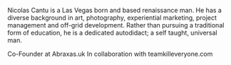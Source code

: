 Nicolas Cantu is a Las Vegas born and based renaissance man.
He has a diverse background in art, photography, experiential marketing, project management and off-grid development.
Rather than pursuing a traditional form of education, he is a dedicated autodidact; a self taught, universal man.

Co-Founder at Abraxas.uk
In collaboration with teamkilleveryone.com
<!---
NicktheRenaissanceMan/NicktheRenaissanceMan is a ✨ special ✨ repository because its `README.md` (this file) appears on your GitHub profile.
You can click the Preview link to take a look at your changes.
--->
